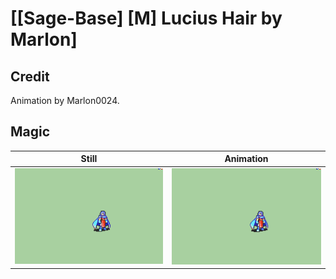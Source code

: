 # [\[Sage-Base\] \[M\] Lucius Hair by Marlon]

## Credit

Animation by Marlon0024.
	
## Magic

| Still | Animation |
| :---: | :-------: |
| ![Magic still](./Magic_000.png) | ![Magic animation](./Magic.gif) |
